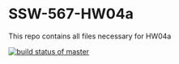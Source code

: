 # SSW-567-HW04a
This repo contains all files necessary for HW04a

[![build status of master](https://travis-ci.org/kevferreras/SSW-567-HW04a.svg?branch=HW05a_Mocking)](https://travis-ci.org/kevferreras/SSW-567-HW04a)
